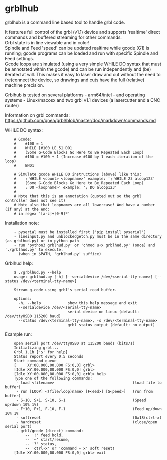 # grblhub
grblhub is a command line based tool to handle grbl code.

It features full control of the grbl (v1.1) device and supports 'realtime' direct commands and buffered streaming for other commands.</br>
Grbl state is in line viewable and in color!</br>
Spindle and Feed 'speed' can be updated realtime while gcode (G1) is running; gcode programs can be loaded and run with specific Spindle and Feed settings.</br>
Gcode loops are simulated (using a very simple WHILE DO syntax that must be annotated within the gcode) and can be run independently and (be) iterated at will.
This makes it easy to laser draw and cut without the need to (re)connect the device, so drawings and cuts have the full (relative) machine precision.</br>

Grblhub is tested on several platforms - arm64/intel - and operating systems - Linux/macosx and two grbl v1.1 devices (a lasercutter and a CNC router)

Information on grbl commands: https://github.com/gnea/grbl/blob/master/doc/markdown/commands.md

WHILE DO syntax:
```
    # Gcode:
    #    #100 = 1
    #    WHILE [#100 LE 5] DO1
    #    (Some G-Code Blocks Go Here to Be Repeated Each Loop)
    #    #100 = #100 + 1 (Increase #100 by 1 each iteration of the loop)
    #    END1
    
    # Simulate gcode WHILE DO instructions (above) like this:
    #    ; WHILE <count> <loopname>' example: '; WHILE 23 aloop123'
    #    (Some G-Code Blocks Go Here to Be Repeated Each Loop)
    #    ; DO <loopname>' example: '; DO aloop123'
    #
    # Note that this is an annotation (quoted out so the grbl controller does not see it)
    # Note also that loopnames are all lowercase! And have a number (if any) at the end:
    # in regex '[a-z]+[0-9]*'
```
Installation note:
``` 
    - pyserial must be installed first ('pip install pyserial')
    - lineinput.py and unblockedgetch.py must be in the same directory (as grblhud.py) or in python path
    - run 'python3 grblhud.py' or 'chmod u+x grblhud.py' (once) and './grblhud.py' to execute.
      (when in $PATH, 'grblhud.py' suffice)
```
Grblhud help:
```
    $ ./grblhud.py --help
    usage: grblhud.py [-h] [--serialdevice /dev/<serial-tty-name>] [--status /dev/<terminal-tty-name>]

    Stream g-code using grbl's serial read buffer.

    options:
      -h, --help            show this help message and exit
      --serialdevice /dev/<serial-tty-name>
                            serial device on linux (default: /dev/ttyUSB0 115200 baud)
      --status /dev/<terminal-tty-name>, -s /dev/<terminal-tty-name>
                            grbl status output (default: no output)
```
Example run:
``` $ ./grblhud.py 
    open serial port /dev/ttyUSB0 at 115200 bauds (bits/s)
    Initializing grbl...
    Grbl 1.1h ['$' for help]
    Status report every 0.5 seconds
    Start command queue
    [     XY:00.000,00.000 FS:0,0] grbl> 
    [Idle XY:00.000,00.000 FS:0,0] grbl> 
    [Idle XY:00.000,00.000 FS:0,0] grbl> help
    Type one of the following commands:
     - load <filename>                                   (load file to buffer)
     - run [LOOP] <(file/loop)name> [F<eed>] [S<peed>]   (run from buffer)
     - S+10, S+1, S-10, S-1                              (Speed up/down 10% 1%)
     - F+10, F+1, F-10, F-1                              (Feed up/down 10% 1%
     - softreset                                         (0x18(ctrl-x)
     - hardreset                                         (close/open serial port)
     - grbl/gcode (direct) command:
         -- '!' feed hold, 
         -- '~' start/resume, 
         -- '?' status, 
         -- 'ctrl-x' or 'command + x' soft reset!
    [Idle XY:00.000,00.000 FS:0,0] grbl> exit
```
